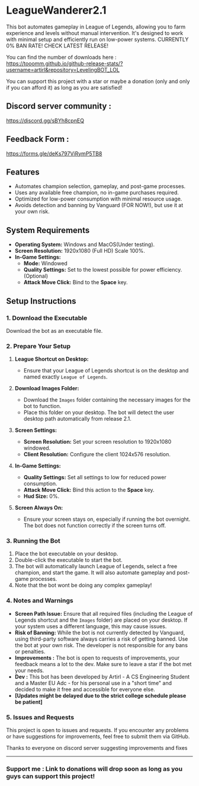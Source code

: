 # LeagueWanderer2.1

This bot automates gameplay in League of Legends, allowing you to farm experience and levels without manual intervention. It's designed to work with minimal setup and efficiently run on low-power systems.
CURRENTLY 0% BAN RATE!
CHECK LATEST RELEASE!

You can find the number of downloads here : https://tooomm.github.io/github-release-stats/?username=artirl&repository=LevelingBOT_LOL

You can support this project with a star or maybe a donation (only and only if you can afford it) as long as you are satisfied!

## Discord server community :
https://discord.gg/sBYh8cpnEQ

## Feedback Form :
https://forms.gle/deKs797ViRymP5TB8

## Features

- Automates champion selection, gameplay, and post-game processes.
- Uses any available free champion, no in-game purchases required.
- Optimized for low-power consumption with minimal resource usage.
- Avoids detection and banning by Vanguard (FOR NOW!), but use it at your own risk.

## System Requirements

- **Operating System:** Windows and MacOS(Under testing).
- **Screen Resolution:** 1920x1080 (Full HD) Scale 100%.
- **In-Game Settings:** 
  - **Mode:** Windowed
  - **Quality Settings:** Set to the lowest possible for power efficiency.(Optional)
  - **Attack Move Click:** Bind to the **Space** key.

## Setup Instructions

### 1. Download the Executable

Download the bot as an executable file.

### 2. Prepare Your Setup

1. **League Shortcut on Desktop:**
   - Ensure that your League of Legends shortcut is on the desktop and named exactly `League of Legends`.

2. **Download Images Folder:**
   - Download the `Images` folder containing the necessary images for the bot to function.
   - Place this folder on your desktop. The bot will detect the user desktop path automatically from release 2.1.

3. **Screen Settings:**
   - **Screen Resolution:** Set your screen resolution to 1920x1080 windowed.
   - **Client Resolution:** Configure the client 1024x576 resolution.

4. **In-Game Settings:**
   - **Quality Settings:** Set all settings to low for reduced power consumption.
   - **Attack Move Click:** Bind this action to the **Space** key.
   - **Hud Size:** 0%.
     
5. **Screen Always On:**
   - Ensure your screen stays on, especially if running the bot overnight. The bot does not function correctly if the screen turns off.

### 3. Running the Bot

1. Place the bot executable on your desktop.
2. Double-click the executable to start the bot.
3. The bot will automatically launch League of Legends, select a free champion, and start the game. It will also automate gameplay and post-game processes.
4. Note that the bot wont be doing any complex gameplay!

### 4. Notes and Warnings

- **Screen Path Issue:** Ensure that all required files (including the League of Legends shortcut and the `Images` folder) are placed on your desktop. If your system uses a different language, this may cause issues.
- **Risk of Banning:** While the bot is not currently detected by Vanguard, using third-party software always carries a risk of getting banned. Use the bot at your own risk. The developer is not responsible for any bans or penalties.
- **Improvements :** The bot is open to requests of improvements, your feedback means a lot to the dev. Make sure to leave a star if the bot met your needs.
- **Dev :** This bot has been developed by Artirl - A CS Engineering Student and a Master EU Adc - for his personal use in a "short time" and decided to make it free and accessible for everyone else.
-  **[Updates might be delayed due to the strict college schedule please be patient]** 

### 5. Issues and Requests

This project is open to issues and requests. If you encounter any problems or have suggestions for improvements, feel free to submit them via GitHub.

Thanks to everyone on discord server suggesting improvements and fixes

---
### Support me : Link to donations will drop soon as long as you guys can support this project!


